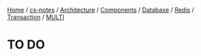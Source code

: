 [Home](https://mengxianbin.github.io) /
[cs-notes](https://mengxianbin.github.io/cs-notes/site) /
[Architecture](https://mengxianbin.github.io/cs-notes/site/Architecture) /
[Components](https://mengxianbin.github.io/cs-notes/site/Architecture/Components) /
[Database](https://mengxianbin.github.io/cs-notes/site/Architecture/Components/Database) /
[Redis](https://mengxianbin.github.io/cs-notes/site/Architecture/Components/Database/Redis) /
[Transaction](https://mengxianbin.github.io/cs-notes/site/Architecture/Components/Database/Redis/Transaction) /
[MULTI](https://mengxianbin.github.io/cs-notes/site/Architecture/Components/Database/Redis/Transaction/MULTI)

# TO DO
